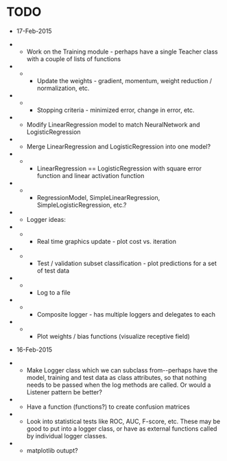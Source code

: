 TODO
====

* 17-Feb-2015

* * Work on the Training module - perhaps have a single Teacher class with a couple of lists of functions

* * * Update the weights - gradient, momentum, weight reduction / normalization, etc.

* * * Stopping criteria - minimized error, change in error, etc.

* * Modify LinearRegression model to match NeuralNetwork and LogisticRegression

* * Merge LinearRegression and LogisticRegression into one model?

* * * LinearRegression == LogisticRegression with square error function and linear activation function

* * * RegressionModel, SimpleLinearRegression, SimpleLogisticRegression, etc.?

* * Logger ideas:

* * * Real time graphics update - plot cost vs. iteration

* * * Test / validation subset classification - plot predictions for a set of test data

* * * Log to a file

* * * Composite logger - has multiple loggers and delegates to each

* * * Plot weights / bias functions (visualize receptive field)

* 16-Feb-2015

* * Make Logger class which we can subclass from--perhaps have the model, training and test data as class attributes, so that nothing needs to be passed when the log methods are called.  Or would a Listener pattern be better?  

* * Have a function (functions?) to create confusion matrices

* * Look into statistical tests like ROC, AUC, F-score, etc.  These may be good to put into a logger class, or have as external functions called by individual logger classes.

* * matplotlib outupt?


